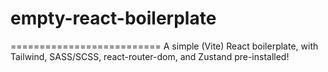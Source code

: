 # empty-react-boilerplate
==========================
A simple (Vite) React boilerplate, with Tailwind, SASS/SCSS, react-router-dom, and Zustand pre-installed!